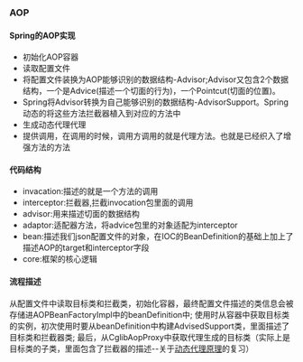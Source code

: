 ### AOP
#### Spring的AOP实现
* 初始化AOP容器
* 读取配置文件
* 将配置文件装换为AOP能够识别的数据结构-Advisor;Advisor又包含2个数据结构，一个是Advice(描述一个切面的行为)，一个Pointcut(切面的位置)。
* Spring将Advisor转换为自己能够识别的数据结构-AdvisorSupport。Spring动态的将这些方法拦截器植入到对应的方法中
* 生成动态代理代理
* 提供调用，在调用的时候，调用方调用的就是代理方法。也就是已经织入了增强方法的方法

#### 代码结构
* invacation:描述的就是一个方法的调用
* interceptor:拦截器,拦截invocation包里面的调用
* advisor:用来描述切面的数据结构
* adaptor:适配器方法，将advice包里的对象适配为interceptor
* bean:描述我们json配置文件的对象，在IOC的BeanDefinition的基础上加上了描述AOP的target和interceptor字段
* core:框架的核心逻辑

#### 流程描述
从配置文件中读取目标类和拦截类，初始化容器，最终配置文件描述的类信息会被存储进AOPBeanFactoryImpl中的beanDefinition中;
使用时从容器中获取目标类的实例，初次使用时要从beanDefinition中构建AdvisedSupport类，里面描述了目标类和拦截器类;
最后，从CglibAopProxy中获取代理生成的目标类（实际上是目标类的子类，里面包含了拦截器的描述--关于[动态代理原理](http://ifeve.com/jdk%E5%8A%A8%E6%80%81%E4%BB%A3%E7%90%86%E4%BB%A3%E7%90%86%E4%B8%8Ecglib%E4%BB%A3%E7%90%86%E5%8E%9F%E7%90%86%E6%8E%A2%E7%A9%B6/)的复习）
